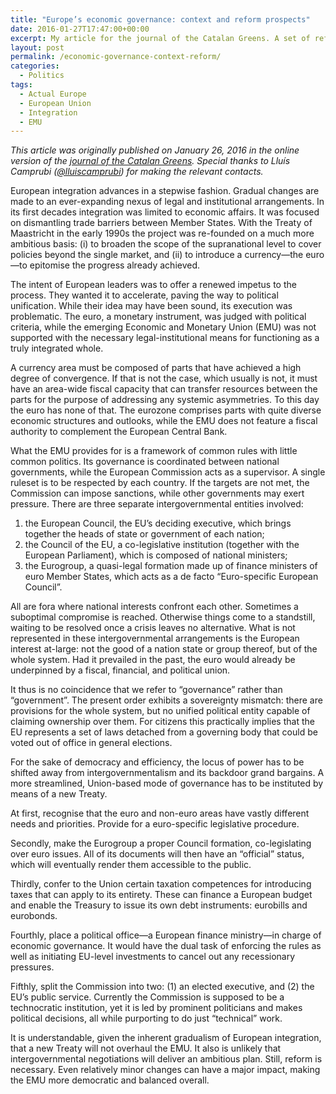 ```yaml
---
title: "Europe’s economic governance: context and reform prospects"
date: 2016-01-27T17:47:00+00:00
excerpt: My article for the journal of the Catalan Greens. A set of reforms are needed to shift the EMU's locus of power away from intergovernmentalism.
layout: post
permalink: /economic-governance-context-reform/
categories:
  - Politics
tags:
  - Actual Europe
  - European Union
  - Integration
  - EMU
---
```

*This article was originally published on January 26, 2016 in the online version of the [journal of the Catalan Greens](http://revistatreball.cat/europes-economic-governance-context-and-reform-prospects/). Special thanks to Lluís Camprubi ([@lluiscamprubi](https://twitter.com/lluiscamprubi)) for making the relevant contacts.*

European integration advances in a stepwise fashion. Gradual changes are made to an ever-expanding nexus of legal and institutional arrangements. In its first decades integration was limited to economic affairs. It was focused on dismantling trade barriers between Member States. With the Treaty of Maastricht in the early 1990s the project was re-founded on a much more ambitious basis: (i) to broaden the scope of the supranational level to cover policies beyond the single market, and (ii) to introduce a currency—the euro—to epitomise the progress already achieved.

The intent of European leaders was to offer a renewed impetus to the process. They wanted it to accelerate, paving the way to political unification. While their idea may have been sound, its execution was problematic. The euro, a monetary instrument, was judged with political criteria, while the emerging Economic and Monetary Union (EMU) was not supported with the necessary legal-institutional means for functioning as a truly integrated whole.

A currency area must be composed of parts that have achieved a high degree of convergence. If that is not the case, which usually is not, it must have an area-wide fiscal capacity that can transfer resources between the parts for the purpose of addressing any systemic asymmetries. To this day the euro has none of that. The eurozone comprises parts with quite diverse economic structures and outlooks, while the EMU does not feature a fiscal authority to complement the European Central Bank.

What the EMU provides for is a framework of common rules with little common politics. Its governance is coordinated between national governments, while the European Commission acts as a supervisor. A single ruleset is to be respected by each country. If the targets are not met, the Commission can impose sanctions, while other governments may exert pressure. There are three separate intergovernmental entities involved:

1. the European Council, the EU’s deciding executive, which brings together the heads of state or government of each nation;
2. the Council of the EU, a co-legislative institution (together with the European Parliament), which is composed of national ministers;
3. the Eurogroup, a quasi-legal formation made up of finance ministers of euro Member States, which acts as a de facto “Euro-specific European Council”.

All are fora where national interests confront each other. Sometimes a suboptimal compromise is reached. Otherwise things come to a standstill, waiting to be resolved once a crisis leaves no alternative. What is not represented in these intergovernmental arrangements is the European interest at-large: not the good of a nation state or group thereof, but of the whole system. Had it prevailed in the past, the euro would already be underpinned by a fiscal, financial, and political union.

It thus is no coincidence that we refer to “governance” rather than “government”. The present order exhibits a sovereignty mismatch: there are provisions for the whole system, but no unified political entity capable of claiming ownership over them. For citizens this practically implies that the EU represents a set of laws detached from a governing body that could be voted out of office in general elections.

For the sake of democracy and efficiency, the locus of power has to be shifted away from intergovernmentalism and its backdoor grand bargains. A more streamlined, Union-based mode of governance has to be instituted by means of a new Treaty.

At first, recognise that the euro and non-euro areas have vastly different needs and priorities. Provide for a euro-specific legislative procedure.

Secondly, make the Eurogroup a proper Council formation, co-legislating over euro issues. All of its documents will then have an “official” status, which will eventually render them accessible to the public.

Thirdly, confer to the Union certain taxation competences for introducing taxes that can apply to its entirety. These can finance a European budget and enable the Treasury to issue its own debt instruments: eurobills and eurobonds.

Fourthly, place a political office—a European finance ministry—in charge of economic governance. It would have the dual task of enforcing the rules as well as initiating EU-level investments to cancel out any recessionary pressures.

Fifthly, split the Commission into two: (1) an elected executive, and (2) the EU’s public service. Currently the Commission is supposed to be a technocratic institution, yet it is led by prominent politicians and makes political decisions, all while purporting to do just “technical” work.

It is understandable, given the inherent gradualism of European integration, that a new Treaty will not overhaul the EMU. It also is unlikely that intergovernmental negotiations will deliver an ambitious plan. Still, reform is necessary. Even relatively minor changes can have a major impact, making the EMU more democratic and balanced overall.
